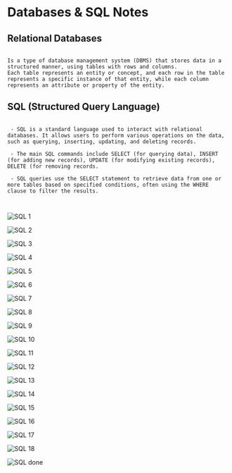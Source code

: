 
# Databases & SQL Notes

## Relational Databases

```

Is a type of database management system (DBMS) that stores data in a structured manner, using tables with rows and columns.
Each table represents an entity or concept, and each row in the table represents a specific instance of that entity, while each column represents an attribute or property of the entity.

```

## SQL (Structured Query Language)

```

 - SQL is a standard language used to interact with relational databases. It allows users to perform various operations on the data, such as querying, inserting, updating, and deleting records.

 - The main SQL commands include SELECT (for querying data), INSERT (for adding new records), UPDATE (for modifying existing records), DELETE (for removing records.

 - SQL queries use the SELECT statement to retrieve data from one or more tables based on specified conditions, often using the WHERE clause to filter the results.

 
```



![SQL 1](assests/sql_1.png)

![SQL 2](assests/sql_2.png)

![SQL 3](assests/sql_3.png)

![SQL 4](assests/sql_4.png)

![SQL 5](assests/sql_5.png)

![SQL 6](assests/sql_6.png)

![SQL 7](assests/sql_7.png)

![SQL 8](assests/sql_8.png)

![SQL 9](assests/sql_9.png)

![SQL 10](assests/sql_10.png)

![SQL 11](assests/sql_11.png)

![SQL 12](assests/sql_12.png)

![SQL 13](assests/sql_13.png)

![SQL 14](assests/sql_14.png)

![SQL 15](assests/sql_15.png)

![SQL 16](assests/sql_16.png)

![SQL 17](assests/sql_17.png)

![SQL 18](assests/sql_18.png)

![SQL done](assests/sql_done.png)
